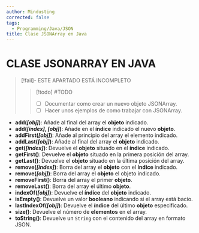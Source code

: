 ```yaml
---
author: Mindusting
corrected: false
tags:
  - Programming/Java/JSON
title: Clase JSONArray en Java
---
```


# CLASE JSONARRAY EN JAVA

> [!fail]- ESTE APARTADO ESTÁ INCOMPLETO
> > [!todo] #TODO
> > - [ ] Documentar como crear un nuevo objeto JSONArray.
> > - [ ] Hacer unos ejemplos de como trabajar con JSONArray.

- **add(*\[obj]*)**: Añade al final del array el **objeto** indicado.
- **add(*\[index]*, *\[obj]*)**: Añade en el **índice** indicado el nuevo **objeto**.
- **addFirst(*\[obj]*)**: Añade al principio del array el elemento indicado.
- **addLast(*\[obj]*)**: Añade al final del array el **objeto** indicado.
- **get(*\[index]*)**: Devuelve el **objeto** situado en el **índice** indicado.
- **getFirst()**: Devuelve el **objeto** situado en la primera posición del array.
- **getLast()**: Devuelve el **objeto** situado en la última posición del array.
- **remove(*\[index]*)**: Borra del array el **objeto** con el **índice** indicado.
- **remove(*\[obj]*)**: Borra del array el **objeto** el objeto indicado.
- **removeFirst()**: Borra del array el primer **objeto**.
- **removeLast()**: Borra del array el último **objeto**.
- **indexOf(*\[obj]*)**: Devuelve el **índice** del **objeto** indicado.
- **isEmpty()**: Devuelve un valor **booleano** indicando si el array está bacío.
- **lastIndexOf(*\[obj]*)**: Devuelve el **índice** del último **objeto** especificado.
- **size()**: Devuelve el número de **elementos** en el array.
- **toString()**: Devuelve un `String` con el contenido del array en formato JSON.
